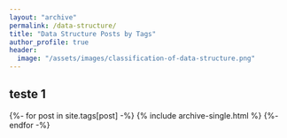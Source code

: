 ```yaml
---
layout: "archive"
permalink: /data-structure/
title: "Data Structure Posts by Tags"
author_profile: true
header:
  image: "/assets/images/classification-of-data-structure.png"
---
```

<h2>teste 1</h2>
{%- for post in site.tags[post] -%}
  {% include archive-single.html %}
{%- endfor -%}

